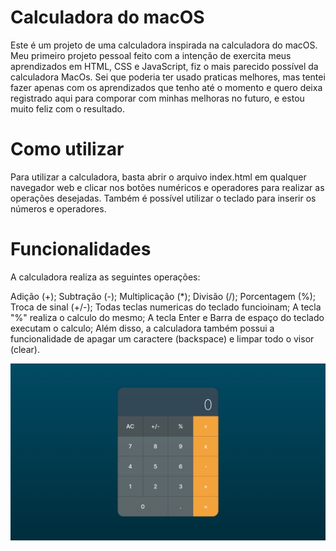 # Calculadora do macOS
Este é um projeto de uma calculadora inspirada na calculadora do macOS. Meu primeiro projeto pessoal feito com a intenção de exercita meus aprendizados em HTML, CSS e JavaScript, fiz o mais parecido possível da calculadora MacOs. Sei que poderia ter usado praticas melhores, mas tentei fazer apenas com os aprendizados que tenho até o momento e quero deixa registrado aqui para comporar com minhas melhoras no futuro, e estou muito feliz com o resultado.

# Como utilizar
Para utilizar a calculadora, basta abrir o arquivo index.html em qualquer navegador web e clicar nos botões numéricos e operadores para realizar as operações desejadas. Também é possível utilizar o teclado para inserir os números e operadores.

# Funcionalidades
A calculadora realiza as seguintes operações:

Adição (+);
Subtração (-);
Multiplicação (*);
Divisão (/);
Porcentagem (%);
Troca de sinal (+/-);
Todas teclas numericas do teclado funcioinam;
A tecla "%" realiza o calculo do mesmo;
A tecla Enter e Barra de espaço do teclado executam o calculo;
Além disso, a calculadora também possui a funcionalidade de apagar um caractere (backspace) e limpar todo o visor (clear).

![Modelo Feito](image/calculadora.png)
